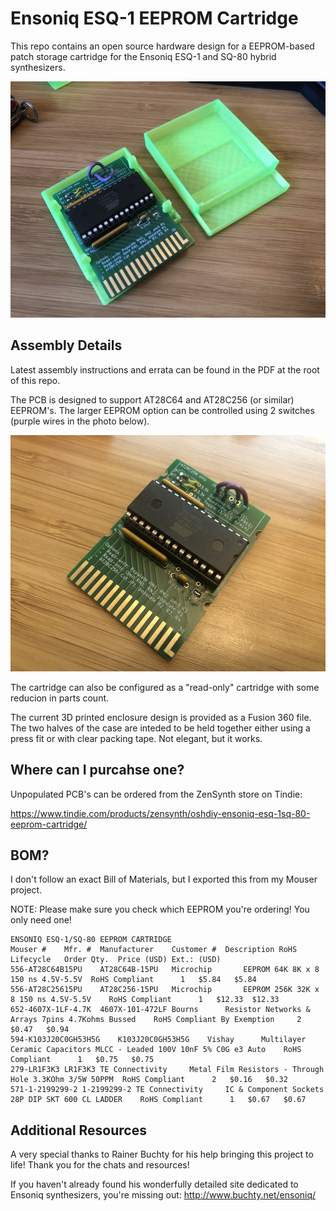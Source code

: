 # Ensoniq ESQ-1 EEPROM Cartridge

This repo contains an open source hardware design for a EEPROM-based patch storage cartridge for the Ensoniq ESQ-1 and SQ-80 hybrid synthesizers.

![A photo of the assembled EEPROM cartridge PCB and two halves of the 3D printed enclosure](assembled-cartridge-small.jpg)

## Assembly Details

Latest assembly instructions and errata can be found in the PDF at the root of this repo.

The PCB is designed to support AT28C64 and AT28C256 (or similar) EEPROM's. The larger EEPROM option can be controlled using 2 switches (purple wires in the photo below).

![A photo of the assembled EEPROM cartridge PCB and two halves of the 3D printed enclosure](assembled-pcb-small.jpg)


The cartridge can also be configured as a "read-only" cartridge with some reducion in parts count.

The current 3D printed enclosure design is provided as a Fusion 360 file. The two halves of the case are inteded to be held together either using a press fit or with clear packing tape. Not elegant, but it works.

## Where can I purcahse one?

Unpopulated PCB's can be ordered from the ZenSynth store on Tindie: 

https://www.tindie.com/products/zensynth/oshdiy-ensoniq-esq-1sq-80-eeprom-cartridge/

## BOM?

I don't follow an exact Bill of Materials, but I exported this from my Mouser project.

NOTE: Please make sure you check which EEPROM you're ordering! You only need one!

```
ENSONIQ ESQ-1/SQ-80 EEPROM CARTRIDGE									
Mouser #	Mfr. #	Manufacturer	Customer #	Description	RoHS	Lifecycle	Order Qty.	Price (USD)	Ext.: (USD)
556-AT28C64B15PU	AT28C64B-15PU	Microchip		EEPROM 64K 8K x 8 150 ns 4.5V-5.5V	RoHS Compliant		1	$5.84	$5.84
556-AT28C25615PU	AT28C256-15PU	Microchip		EEPROM 256K 32K x 8 150 ns 4.5V-5.5V	RoHS Compliant		1	$12.33	$12.33
652-4607X-1LF-4.7K	4607X-101-472LF	Bourns		Resistor Networks & Arrays 7pins 4.7Kohms Bussed	RoHS Compliant By Exemption		2	$0.47	$0.94
594-K103J20C0GH53H5G	K103J20C0GH53H5G	Vishay		Multilayer Ceramic Capacitors MLCC - Leaded 100V 10nF 5% C0G e3 Auto	RoHS Compliant		1	$0.75	$0.75
279-LR1F3K3	LR1F3K3	TE Connectivity		Metal Film Resistors - Through Hole 3.3KOhm 3/5W 50PPM	RoHS Compliant		2	$0.16	$0.32
571-1-2199299-2	1-2199299-2	TE Connectivity		IC & Component Sockets 28P DIP SKT 600 CL LADDER	RoHS Compliant		1	$0.67	$0.67
```

## Additional Resources

A very special thanks to Rainer Buchty for his help bringing this project to life! Thank you for the chats and resources!

If you haven't already found his wonderfully detailed site dedicated to Ensoniq synthesizers, you're missing out: http://www.buchty.net/ensoniq/
